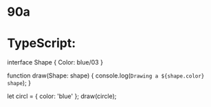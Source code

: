 # 90a
# TypeScript:
interface Shape {
  Color: blue/03
}

function draw(Shape: shape) {
  console.log(`Drawing a ${shape.color} shape`);
}

let circl = { color: 'blue' };
draw(circle);

